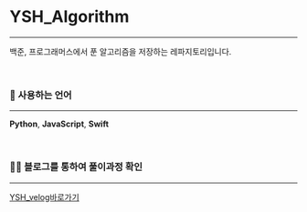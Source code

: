 # YSH_Algorithm
-----

백준, 프로그래머스에서 푼 알고리즘을 저장하는 레파지토리입니다.


<br/>

### 📕 사용하는 언어 
---

**Python**, **JavaScript**, **Swift**

<br/>


### 💁‍♀️ 블로그를 통하여 풀이과정 확인

----
[YSH_velog바로가기](https://velog.io/@swerty14)
